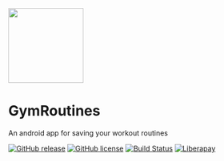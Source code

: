<img src="https://github.com/noahjutz/GymRoutines/blob/master/app/src/main/ic_launcher-playstore.png" width="150px" />

# GymRoutines
An android app for saving your workout routines

[![GitHub release](https://img.shields.io/github/v/release/noahjutz/GymRoutines?include_prereleases&style=for-the-badge)](https://github.com/noahjutz/GymRoutines/releases)
[![GitHub license](https://img.shields.io/github/license/noahjutz/GymRoutines?style=for-the-badge)](https://github.com/noahjutz/GymRoutines)
[![Build Status](https://img.shields.io/travis/noahjutz/GymRoutines/master?style=for-the-badge)](https://travis-ci.org/noahjutz/GymRoutines)
[![Liberapay](https://img.shields.io/liberapay/patrons/noahjutz?style=for-the-badge)](https://liberapay.com/noahjutz/donate)
